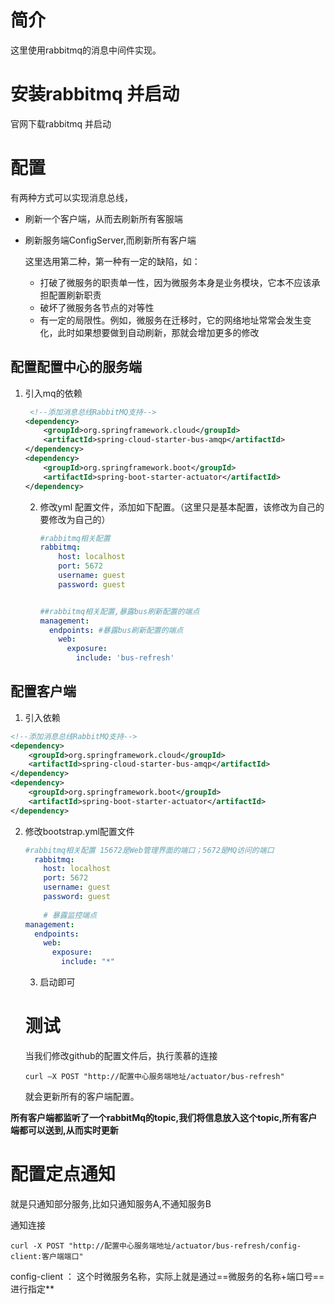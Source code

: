 # 简介

这里使用rabbitmq的消息中间件实现。



# 安装rabbitmq 并启动

官网下载rabbitmq  并启动



# 配置

有两种方式可以实现消息总线，

- 刷新一个客户端，从而去刷新所有客服端

- 刷新服务端ConfigServer,而刷新所有客户端

  这里选用第二种，第一种有一定的缺陷，如：

  - 打破了微服务的职责单一性，因为微服务本身是业务模块，它本不应该承担配置刷新职责
  - 破坏了微服务各节点的对等性
  - 有一定的局限性。例如，微服务在迁移时，它的网络地址常常会发生变化，此时如果想要做到自动刷新，那就会增加更多的修改



## 配置配置中心的服务端

1. 引入mq的依赖

   ```xml
    <!--添加消息总线RabbitMQ支持-->
   <dependency>
       <groupId>org.springframework.cloud</groupId>
       <artifactId>spring-cloud-starter-bus-amqp</artifactId>
   </dependency>
   <dependency>
       <groupId>org.springframework.boot</groupId>
       <artifactId>spring-boot-starter-actuator</artifactId>
   </dependency>
   
   ```

   2. 修改yml 配置文件，添加如下配置。（这里只是基本配置，该修改为自己的要修改为自己的）

      ```yml
      #rabbitmq相关配置
      rabbitmq:
          host: localhost
          port: 5672
          username: guest
          password: guest
      
      
      ##rabbitmq相关配置,暴露bus刷新配置的端点
      management:
        endpoints: #暴露bus刷新配置的端点
          web:
            exposure:
              include: 'bus-refresh'
      ```

      



## 配置客户端

1. 引入依赖

```xml
<!--添加消息总线RabbitMQ支持-->
<dependency>
    <groupId>org.springframework.cloud</groupId>
    <artifactId>spring-cloud-starter-bus-amqp</artifactId>
</dependency>
<dependency>
    <groupId>org.springframework.boot</groupId>
    <artifactId>spring-boot-starter-actuator</artifactId>
</dependency>
```



2. 修改bootstrap.yml配置文件

   ```yml
   #rabbitmq相关配置 15672是Web管理界面的端口；5672是MQ访问的端口
     rabbitmq:
       host: localhost
       port: 5672
       username: guest
       password: guest
       
       # 暴露监控端点
   management:
     endpoints:
       web:
         exposure:
           include: "*"
   ```

   3. 启动即可

   # 测试

   当我们修改github的配置文件后，执行羡慕的连接

   ```
   curl —X POST "http://配置中心服务端地址/actuator/bus-refresh"
   ```

   就会更新所有的客户端配置。

**所有客户端都监听了一个rabbitMq的topic,我们将信息放入这个topic,所有客户端都可以送到,从而实时更新**



# 配置定点通知

就是只通知部分服务,比如只通知服务A,不通知服务B

通知连接

```
curl -X POST "http://配置中心服务端地址/actuator/bus-refresh/config-client:客户端端口"
```

config-client ： 这个时微服务名称，实际上就是通过==微服务的名称+端口号==进行指定**


